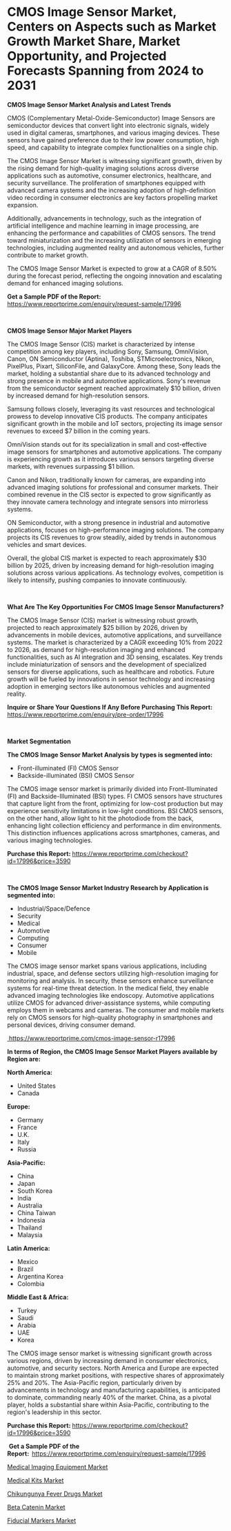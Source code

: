 <p><h1>CMOS Image Sensor Market, Centers on Aspects such as Market Growth Market Share, Market Opportunity, and Projected Forecasts Spanning from 2024 to 2031</h1></p><p><strong>CMOS Image Sensor Market Analysis and Latest Trends</strong></p>
<p><p>CMOS (Complementary Metal-Oxide-Semiconductor) Image Sensors are semiconductor devices that convert light into electronic signals, widely used in digital cameras, smartphones, and various imaging devices. These sensors have gained preference due to their low power consumption, high speed, and capability to integrate complex functionalities on a single chip.</p><p>The CMOS Image Sensor Market is witnessing significant growth, driven by the rising demand for high-quality imaging solutions across diverse applications such as automotive, consumer electronics, healthcare, and security surveillance. The proliferation of smartphones equipped with advanced camera systems and the increasing adoption of high-definition video recording in consumer electronics are key factors propelling market expansion.</p><p>Additionally, advancements in technology, such as the integration of artificial intelligence and machine learning in image processing, are enhancing the performance and capabilities of CMOS sensors. The trend toward miniaturization and the increasing utilization of sensors in emerging technologies, including augmented reality and autonomous vehicles, further contribute to market growth.</p><p>The CMOS Image Sensor Market is expected to grow at a CAGR of 8.50% during the forecast period, reflecting the ongoing innovation and escalating demand for enhanced imaging solutions.</p></p>
<p><strong>Get a Sample PDF of the Report:&nbsp;</strong> <a href="https://www.reportprime.com/enquiry/request-sample/17996?utm_campaign=1159&utm_medium=2&utm_source=Github&utm_content=ia&utm_term=20112024&utm_id=cmos-image-sensor">https://www.reportprime.com/enquiry/request-sample/17996</a></p>
<p>&nbsp;</p>
<p><strong>CMOS Image Sensor Major Market Players</strong></p>
<p><p>The CMOS Image Sensor (CIS) market is characterized by intense competition among key players, including Sony, Samsung, OmniVision, Canon, ON Semiconductor (Aptina), Toshiba, STMicroelectronics, Nikon, PixelPlus, Pixart, SiliconFile, and GalaxyCore. Among these, Sony leads the market, holding a substantial share due to its advanced technology and strong presence in mobile and automotive applications. Sony's revenue from the semiconductor segment reached approximately $10 billion, driven by increased demand for high-resolution sensors.</p><p>Samsung follows closely, leveraging its vast resources and technological prowess to develop innovative CIS products. The company anticipates significant growth in the mobile and IoT sectors, projecting its image sensor revenues to exceed $7 billion in the coming years.</p><p>OmniVision stands out for its specialization in small and cost-effective image sensors for smartphones and automotive applications. The company is experiencing growth as it introduces various sensors targeting diverse markets, with revenues surpassing $1 billion.</p><p>Canon and Nikon, traditionally known for cameras, are expanding into advanced imaging solutions for professional and consumer markets. Their combined revenue in the CIS sector is expected to grow significantly as they innovate camera technology and integrate sensors into mirrorless systems.</p><p>ON Semiconductor, with a strong presence in industrial and automotive applications, focuses on high-performance imaging solutions. The company projects its CIS revenues to grow steadily, aided by trends in autonomous vehicles and smart devices.</p><p>Overall, the global CIS market is expected to reach approximately $30 billion by 2025, driven by increasing demand for high-resolution imaging solutions across various applications. As technology evolves, competition is likely to intensify, pushing companies to innovate continuously.</p></p>
<p>&nbsp;</p>
<p><strong>What Are The Key Opportunities For CMOS Image Sensor Manufacturers?</strong></p>
<p><p>The CMOS Image Sensor (CIS) market is witnessing robust growth, projected to reach approximately $25 billion by 2026, driven by advancements in mobile devices, automotive applications, and surveillance systems. The market is characterized by a CAGR exceeding 10% from 2022 to 2026, as demand for high-resolution imaging and enhanced functionalities, such as AI integration and 3D sensing, escalates. Key trends include miniaturization of sensors and the development of specialized sensors for diverse applications, such as healthcare and robotics. Future growth will be fueled by innovations in sensor technology and increasing adoption in emerging sectors like autonomous vehicles and augmented reality.</p></p>
<p><strong>Inquire or Share Your Questions If Any Before Purchasing This Report:</strong> <a href="https://www.reportprime.com/enquiry/pre-order/17996?utm_campaign=1159&utm_medium=2&utm_source=Github&utm_content=ia&utm_term=20112024&utm_id=cmos-image-sensor">https://www.reportprime.com/enquiry/pre-order/17996</a></p>
<p>&nbsp;</p>
<p><strong>Market Segmentation</strong></p>
<p><strong>The CMOS Image Sensor Market Analysis by types is segmented into:</strong></p>
<p><ul><li>Front-illuminated (FI) CMOS Sensor</li><li>Backside-illuminated (BSI) CMOS Sensor</li></ul></p>
<p><p>The CMOS image sensor market is primarily divided into Front-Illuminated (FI) and Backside-Illuminated (BSI) types. FI CMOS sensors have structures that capture light from the front, optimizing for low-cost production but may experience sensitivity limitations in low-light conditions. BSI CMOS sensors, on the other hand, allow light to hit the photodiode from the back, enhancing light collection efficiency and performance in dim environments. This distinction influences applications across smartphones, cameras, and various imaging technologies.</p></p>
<p><strong>Purchase this Report:&nbsp;</strong><a href="https://www.reportprime.com/checkout?id=17996&price=3590&utm_campaign=1159&utm_medium=2&utm_source=Github&utm_content=ia&utm_term=20112024&utm_id=cmos-image-sensor">https://www.reportprime.com/checkout?id=17996&price=3590</a></p>
<p>&nbsp;</p>
<p><strong>The CMOS Image Sensor Market Industry Research by Application is segmented into:</strong></p>
<p><ul><li>Industrial/Space/Defence</li><li>Security</li><li>Medical</li><li>Automotive</li><li>Computing</li><li>Consumer</li><li>Mobile</li></ul></p>
<p><p>The CMOS image sensor market spans various applications, including industrial, space, and defense sectors utilizing high-resolution imaging for monitoring and analysis. In security, these sensors enhance surveillance systems for real-time threat detection. In the medical field, they enable advanced imaging technologies like endoscopy. Automotive applications utilize CMOS for advanced driver-assistance systems, while computing employs them in webcams and cameras. The consumer and mobile markets rely on CMOS sensors for high-quality photography in smartphones and personal devices, driving consumer demand.</p></p>
<p><a href="https://www.reportprime.com/cmos-image-sensor-r17996?utm_campaign=1159&utm_medium=2&utm_source=Github&utm_content=ia&utm_term=20112024&utm_id=cmos-image-sensor">&nbsp;https://www.reportprime.com/cmos-image-sensor-r17996</a></p>
<p><strong>In terms of Region, the CMOS Image Sensor Market Players available by Region are:</strong></p>
<p>
    <p> <strong> North America: </strong>
        <ul>
            <li>United States</li>
            <li>Canada</li>
        </ul>
        </p> 
    <p> <strong> Europe: </strong>
        <ul>
            <li>Germany</li>
            <li>France</li>
            <li>U.K.</li>
            <li>Italy</li>
            <li>Russia</li>
        </ul>
        </p> 
    <p> <strong> Asia-Pacific: </strong>
        <ul>
            <li>China</li>
            <li>Japan</li>
            <li>South Korea</li>
            <li>India</li>
            <li>Australia</li>
            <li>China Taiwan</li>
            <li>Indonesia</li>
            <li>Thailand</li>
            <li>Malaysia</li>
        </ul>
        </p> 
    <p> <strong> Latin America: </strong>
        <ul>
            <li>Mexico</li>
            <li>Brazil</li>
            <li>Argentina Korea</li>
            <li>Colombia</li>
        </ul>
        </p> 
    <p> <strong> Middle East & Africa: </strong>
        <ul>
            <li>Turkey</li>
            <li>Saudi</li>
            <li>Arabia</li>
            <li>UAE</li>
            <li>Korea</li>
        </ul>
    </p>
    </p>
<p><p>The CMOS image sensor market is witnessing significant growth across various regions, driven by increasing demand in consumer electronics, automotive, and security sectors. North America and Europe are expected to maintain strong market positions, with respective shares of approximately 25% and 20%. The Asia-Pacific region, particularly driven by advancements in technology and manufacturing capabilities, is anticipated to dominate, commanding nearly 40% of the market. China, as a pivotal player, holds a substantial share within Asia-Pacific, contributing to the region's leadership in this sector.</p></p>
<p><strong>Purchase this Report: </strong><a href="https://www.reportprime.com/checkout?id=17996&price=3590&utm_campaign=1159&utm_medium=2&utm_source=Github&utm_content=ia&utm_term=20112024&utm_id=cmos-image-sensor">https://www.reportprime.com/checkout?id=17996&price=3590</a></p>
<p>&nbsp;<strong>Get a Sample PDF of the Report:&nbsp;&nbsp;</strong><a href="https://www.reportprime.com/enquiry/request-sample/17996?utm_campaign=1159&utm_medium=2&utm_source=Github&utm_content=ia&utm_term=20112024&utm_id=cmos-image-sensor">https://www.reportprime.com/enquiry/request-sample/17996</a></p>
<p><strong></strong></p>
<p><p><a href="https://www.linkedin.com/pulse/analysis-market-medical-imaging-equipment-illuminating-elements-rl6je?utm_campaign=1159&utm_medium=2&utm_source=Github&utm_content=ia&utm_term=20112024&utm_id=cmos-image-sensor">Medical Imaging Equipment Market</a></p><p><a href="https://www.linkedin.com/pulse/competitive-landscape-medical-kits-impressive-cagr-111-key-aujye?utm_campaign=1159&utm_medium=2&utm_source=Github&utm_content=ia&utm_term=20112024&utm_id=cmos-image-sensor">Medical Kits Market</a></p><p><a href="https://issuu.com/reportprime-2/docs/chikungunya-fever-drugs-market-size_251225da03df07?utm_campaign=1159&utm_medium=2&utm_source=Github&utm_content=ia&utm_term=20112024&utm_id=cmos-image-sensor">Chikungunya Fever Drugs Market</a></p><p><a href="https://issuu.com/reportprime-2/docs/beta-catenin-market-size-2030.pptx_9c41efc633c78d?utm_campaign=1159&utm_medium=2&utm_source=Github&utm_content=ia&utm_term=20112024&utm_id=cmos-image-sensor">Beta Catenin Market</a></p><p><a href="https://www.linkedin.com/pulse/global-fiducial-markers-market-size-andtrends-affecting-g0efe?utm_campaign=1159&utm_medium=2&utm_source=Github&utm_content=ia&utm_term=20112024&utm_id=cmos-image-sensor">Fiducial Markers Market</a></p></p>